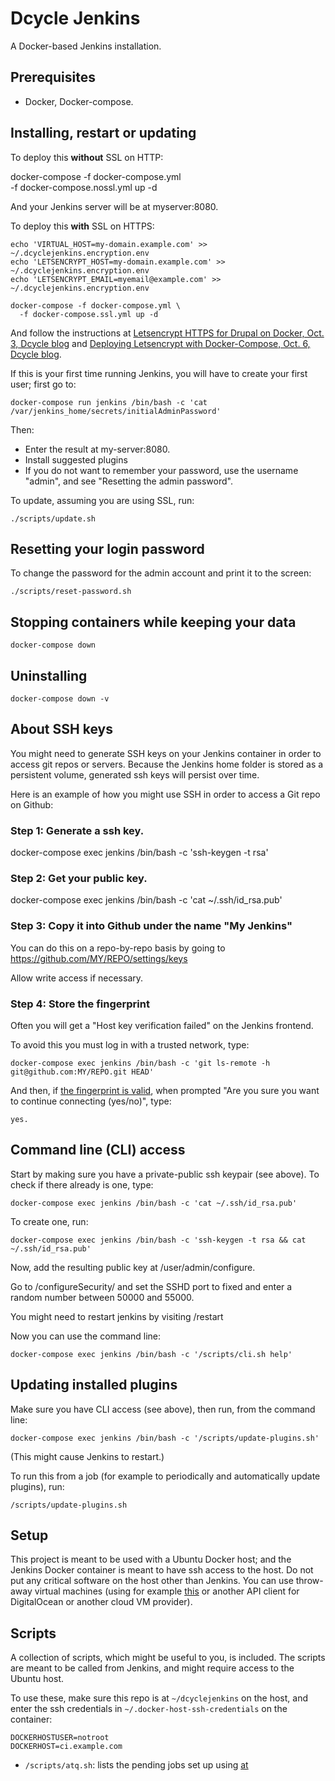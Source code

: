 Dcycle Jenkins
=====

A Docker-based Jenkins installation.

Prerequisites
-----

 * Docker, Docker-compose.

Installing, restart or updating
-----

To deploy this **without** SSL on HTTP:

  docker-compose -f docker-compose.yml \
    -f docker-compose.nossl.yml up -d

And your Jenkins server will be at myserver:8080.

To deploy this **with** SSL on HTTPS:

    echo 'VIRTUAL_HOST=my-domain.example.com' >> ~/.dcyclejenkins.encryption.env
    echo 'LETSENCRYPT_HOST=my-domain.example.com' >> ~/.dcyclejenkins.encryption.env
    echo 'LETSENCRYPT_EMAIL=myemail@example.com' >> ~/.dcyclejenkins.encryption.env

    docker-compose -f docker-compose.yml \
      -f docker-compose.ssl.yml up -d

And follow the instructions at [Letsencrypt HTTPS for Drupal on Docker, Oct. 3, Dcycle blog](http://blog.dcycle.com/blog/170a6078/letsencrypt-drupal-docker/) and [Deploying Letsencrypt with Docker-Compose, Oct. 6, Dcycle blog](http://blog.dcycle.com/blog/7f3ea9e1/letsencrypt-docker-compose/).

If this is your first time running Jenkins, you will have to create your first user; first go to:

    docker-compose run jenkins /bin/bash -c 'cat /var/jenkins_home/secrets/initialAdminPassword'

Then:

 * Enter the result at my-server:8080.
 * Install suggested plugins
 * If you do not want to remember your password, use the username "admin", and see "Resetting the admin password".

To update, assuming you are using SSL, run:

    ./scripts/update.sh

Resetting your login password
-----

To change the password for the admin account and print it to the screen:

    ./scripts/reset-password.sh

Stopping containers while keeping your data
-----

    docker-compose down

Uninstalling
-----

    docker-compose down -v

About SSH keys
-----

You might need to generate SSH keys on your Jenkins container in order to access git repos or servers. Because the Jenkins home folder is stored as a persistent volume, generated ssh keys will persist over time.

Here is an example of how you might use SSH in order to access a Git repo on Github:

### Step 1: Generate a ssh key.

docker-compose exec jenkins /bin/bash -c 'ssh-keygen -t rsa'

### Step 2: Get your public key.

docker-compose exec jenkins /bin/bash -c 'cat ~/.ssh/id_rsa.pub'

### Step 3: Copy it into Github under the name "My Jenkins"

You can do this on a repo-by-repo basis by going to https://github.com/MY/REPO/settings/keys

Allow write access if necessary.

### Step 4: Store the fingerprint

Often you will get a "Host key verification failed" on the Jenkins frontend.

To avoid this you must log in with a trusted network, type:

    docker-compose exec jenkins /bin/bash -c 'git ls-remote -h git@github.com:MY/REPO.git HEAD'

And then, if [the fingerprint is valid](https://help.github.com/articles/github-s-ssh-key-fingerprints/), when prompted "Are you sure you want to continue connecting (yes/no)", type:

    yes.

Command line (CLI) access
-----

Start by making sure you have a private-public ssh keypair (see above). To check if there already is one, type:

    docker-compose exec jenkins /bin/bash -c 'cat ~/.ssh/id_rsa.pub'

To create one, run:

    docker-compose exec jenkins /bin/bash -c 'ssh-keygen -t rsa && cat ~/.ssh/id_rsa.pub'

Now, add the resulting public key at /user/admin/configure.

Go to /configureSecurity/ and set the SSHD port to fixed and enter a random number between 50000 and 55000.

You might need to restart jenkins by visiting /restart

Now you can use the command line:

    docker-compose exec jenkins /bin/bash -c '/scripts/cli.sh help'

Updating installed plugins
-----

Make sure you have CLI access (see above), then run, from the command line:

    docker-compose exec jenkins /bin/bash -c '/scripts/update-plugins.sh'

(This might cause Jenkins to restart.)

To run this from a job (for example to periodically and automatically update plugins), run:

    /scripts/update-plugins.sh

Setup
-----

This project is meant to be used with a Ubuntu Docker host; and the Jenkins Docker container is meant to have ssh access to the host. Do not put any critical software on the host other than Jenkins. You can use throw-away virtual machines (using for example [this](https://github.com/dcycle/docker-digitalocean-php) or another API client for DigitalOcean or another cloud VM provider).

Scripts
-----

A collection of scripts, which might be useful to you, is included. The scripts are meant to be called from Jenkins, and might require access to the Ubuntu host.

To use these, make sure this repo is at `~/dcyclejenkins` on the host, and enter the ssh credentials in `~/.docker-host-ssh-credentials` on the container:

    DOCKERHOSTUSER=notroot
    DOCKERHOST=ci.example.com

* `/scripts/atq.sh`: lists the pending jobs set up using [at](http://manpages.ubuntu.com/manpages/xenial/en/man1/at.1posix.html)
